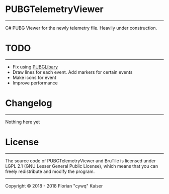 # PUBGTelemetryViewer
-------
C# PUBG Viewer for the newly telemetry file. Heavily under construction.



# TODO
-------
* Fix using [PUBGLibary](https://github.com/EpicKitten/PUBGLibrary)
* Draw lines for each event. Add markers for certain events
* Make icons for event
* Improve performance


# Changelog
-------
Nothing here yet

# License
-------

The source code of PUBGTelemetryViewer and BruTile is licensed under LGPL 2.1 (GNU Lesser General Public License), which means that you can freely redistribute and modify the program.

- - - - - - - - - - - - - - - - - - - - - - - - - - - - - -
Copyright &copy; 2018 - 2018 Florian "cywq" Kaiser
